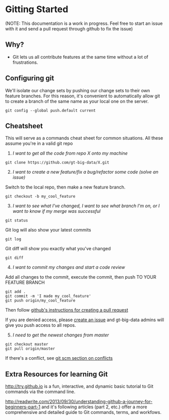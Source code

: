 Gitting Started
===============

(NOTE: This documentation is a work in progress. Feel free to start an issue with it and send a pull request through github to fix the issue)

## Why?
- Git lets us all contribute features at the same time without a lot of frustrations.

## Configuring git
We'll isolate our change sets by pushing our change sets to their own feature branches. For this reason, it's convenient to automatically allow git to create
a branch of the same name as your local one on the server.
```
git config --global push.default current
```

## Cheatsheet
This will serve as a commands cheat sheet for common situations. All these assume you're in a valid git repo

1) *I want to get all the code from repo X onto my machine*
```
git clone https://github.com/gt-big-data/X.git
```

2) *I want to create a new feature/fix a bug/refactor some code (solve an issue)*

Switch to the local repo, then make a new feature branch.
```
git checkout -b my_cool_feature
```

3) *I want to see what I've changed, I want to see what branch I'm on, or I want to know if my merge was successful*
```
git status
```

Git log will also show your latest commits
```
git log
```

Git diff will show you exactly what you've changed
```
git diff
```

4) *I want to commit my changes and start a code review*

Add all changes to the commit, execute the commit, then push TO YOUR FEATURE BRANCH
```
git add .
git commit -m 'I made my_cool_feature'
git push origin/my_cool_feature
```
Then follow [github's instructions for creating a pull request](https://help.github.com/articles/using-pull-requests#shared-repository-model)

If you are denied access, please [create an issue](https://github.com/gt-big-data/git-started/issues/new) and gt-big-data admins will give you push access to all repos.


5) *I need to get the newest changes from master*

```
git checkout master
git pull origin/master
```
If there's a conflict, see [git scm section on conflicts](http://git-scm.com/book/en/Git-Branching-Basic-Branching-and-Merging#Basic-Merge-Conflicts)

## Extra Resources for learning Git

http://try.github.io is a fun, interactive, and dynamic basic tutorial to Git commands via the command line.

http://readwrite.com/2013/09/30/understanding-github-a-journey-for-beginners-part-1 and it's following articles (part 2, etc.) offer a more comprehensive and detailed guide to Git commands, terms, and workfows.
